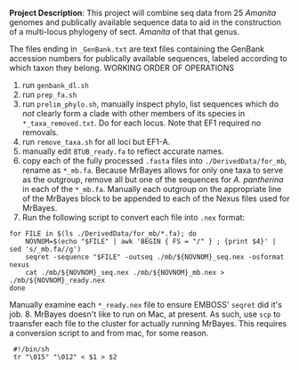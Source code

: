 **Project Description**: This project will combine seq data from 25 *Amanita* genomes and publically available sequence data to aid in the construction of a multi-locus phylogeny of sect. *Amanita* of that that genus. 

The files ending in `_GenBank.txt` are text files containing the GenBank accession numbers for publically available sequences, labeled according to which taxon they belong. 
WORKING ORDER OF OPERATIONS
1. run `genbank_dl.sh`
2. run `prep_fa.sh`
3. run  `prelim_phylo.sh`, manually inspect phylo, list sequences which do _not_ clearly form a clade with other members of its species in `*_taxa_removed.txt`. Do for each locus. Note that EF1 required no removals. 
4. run `remove_taxa.sh` for all loci but EF1-A. 
5. manually edit `BTUB_ready.fa` to reflect accurate names.
6. copy each of the fully processed `.fasta` files into `./DerivedData/for_mb`, rename as `*_mb.fa`. Because MrBayes allows for only one taxa to serve as the outgroup, remove all but one of the sequences for _A. pantherina_ in each of the `*_mb.fa`. Manually each outgroup on the appropriate line of the MrBayes block to be appended to each of the Nexus files used for MrBayes. 
7. Run the following script to convert each file into `.nex` format: 
```{sh}
for FILE in $(ls ./DerivedData/for_mb/*.fa); do
    NOVNOM=$(echo "$FILE" | awk 'BEGIN { FS = "/" } ; {print $4}' | sed 's/_mb.fa//g')
    seqret -sequence "$FILE" -outseq ./mb/${NOVNOM}_seq.nex -osformat nexus
    cat ./mb/${NOVNOM}_seq.nex ./mb/${NOVNOM}_mb.nex > ./mb/${NOVNOM}_ready.nex
done
```  
Manually examine each `*_ready.nex` file to ensure EMBOSS' `seqret` did it's job. 
8. MrBayes doesn't like to run on Mac, at present. As such, use `scp` to traansfer each file to the cluster for actually running MrBayes. This requires a conversion script to and from mac, for some reason. 
```{sh}
 #!/bin/sh
 tr "\015" "\012" < $1 > $2
```